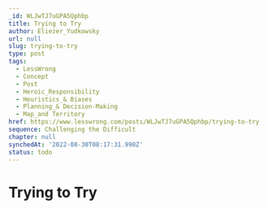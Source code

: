 ```yaml
---
_id: WLJwTJ7uGPA5Qphbp
title: Trying to Try
author: Eliezer_Yudkowsky
url: null
slug: trying-to-try
type: post
tags:
  - LessWrong
  - Concept
  - Post
  - Heroic_Responsibility
  - Heuristics_& Biases
  - Planning_& Decision-Making
  - Map_and Territory
href: https://www.lesswrong.com/posts/WLJwTJ7uGPA5Qphbp/trying-to-try
sequence: Challenging the Difficult
chapter: null
synchedAt: '2022-08-30T08:17:31.998Z'
status: todo
---
```


# Trying to Try
